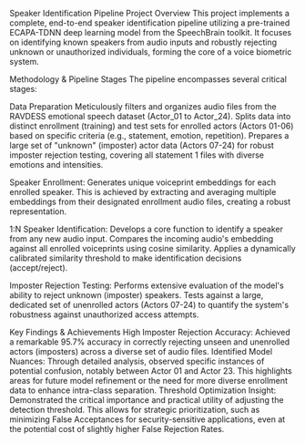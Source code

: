 Speaker Identification Pipeline
Project Overview
This project implements a complete, end-to-end speaker identification pipeline utilizing a pre-trained ECAPA-TDNN deep learning model from the SpeechBrain toolkit. It focuses on identifying known speakers from audio inputs and robustly rejecting unknown or unauthorized individuals, forming the core of a voice biometric system.

Methodology & Pipeline Stages
The pipeline encompasses several critical stages:

Data Preparation
Meticulously filters and organizes audio files from the RAVDESS emotional speech dataset (Actor_01 to Actor_24). Splits data into distinct enrollment (training) and test sets for enrolled actors (Actors 01-06) based on specific criteria (e.g., statement, emotion, repetition). Prepares a large set of "unknown" (imposter) actor data (Actors 07-24) for robust imposter rejection testing, covering all statement 1 files with diverse emotions and intensities.

Speaker Enrollment:
Generates unique voiceprint embeddings for each enrolled speaker. This is achieved by extracting and averaging multiple embeddings from their designated enrollment audio files, creating a robust representation.

1:N Speaker Identification:
Develops a core function to identify a speaker from any new audio input. Compares the incoming audio's embedding against all enrolled voiceprints using cosine similarity. Applies a dynamically calibrated similarity threshold to make identification decisions (accept/reject).

Imposter Rejection Testing:
Performs extensive evaluation of the model's ability to reject unknown (imposter) speakers. Tests against a large, dedicated set of unenrolled actors (Actors 07-24) to quantify the system's robustness against unauthorized access attempts.

Key Findings & Achievements
High Imposter Rejection Accuracy: Achieved a remarkable 95.7% accuracy in correctly rejecting unseen and unenrolled actors (imposters) across a diverse set of audio files. Identified Model Nuances: Through detailed analysis, observed specific instances of potential confusion, notably between Actor 01 and Actor 23. This highlights areas for future model refinement or the need for more diverse enrollment data to enhance intra-class separation. Threshold Optimization Insight: Demonstrated the critical importance and practical utility of adjusting the detection threshold. This allows for strategic prioritization, such as minimizing False Acceptances for security-sensitive applications, even at the potential cost of slightly higher False Rejection Rates.
